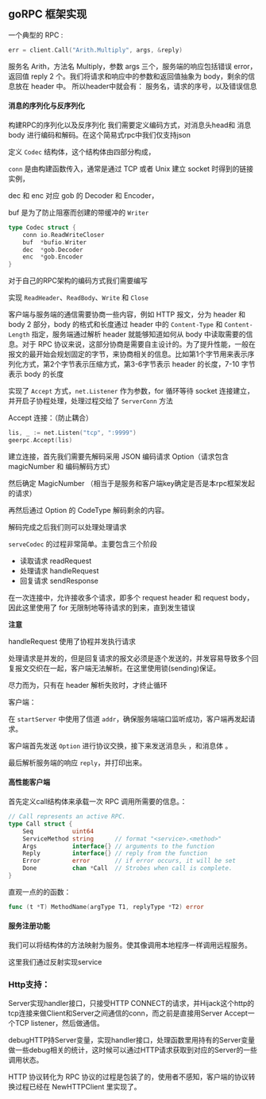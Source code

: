 ## goRPC 框架实现
一个典型的 RPC : 

```go
err = client.Call("Arith.Multiply", args, &reply)
```

服务名 Arith，方法名 Multiply，参数 args 三个，服务端的响应包括错误 error，返回值 reply 2 个。我们将请求和响应中的参数和返回值抽象为 body，剩余的信息放在 header 中。
所以header中就会有： 服务名，请求的序号，以及错误信息

#### 消息的序列化与反序列化

构建RPC的序列化以及反序列化 我们需要定义编码方式，对消息头head和 消息body 进行编码和解码。在这个简易式rpc中我们仅支持json

定义 `Codec` 结构体，这个结构体由四部分构成，

`conn` 是由构建函数传入，通常是通过 TCP 或者 Unix 建立 socket 时得到的链接实例，

dec 和 enc 对应 gob 的 Decoder 和 Encoder，

buf 是为了防止阻塞而创建的带缓冲的 `Writer`

```go
type Codec struct {
	conn io.ReadWriteCloser
	buf  *bufio.Writer
	dec  *gob.Decoder
	enc  *gob.Encoder
}
```

对于自己的RPC架构的编码方式我们需要编写



实现 `ReadHeader`、`ReadBody`、`Write` 和 `Close`

客户端与服务端的通信需要协商一些内容，例如 HTTP 报文，分为 header 和 body 2 部分，body 的格式和长度通过 header 中的 `Content-Type` 和 `Content-Length` 指定，服务端通过解析 header 就能够知道如何从 body 中读取需要的信息。对于 RPC 协议来说，这部分协商是需要自主设计的。为了提升性能，一般在报文的最开始会规划固定的字节，来协商相关的信息。比如第1个字节用来表示序列化方式，第2个字节表示压缩方式，第3-6字节表示 header 的长度，7-10 字节表示 body 的长度



实现了 `Accept` 方式，`net.Listener` 作为参数，for 循环等待 socket 连接建立，并开启子协程处理，处理过程交给了 `ServerConn` 方法

Accept 连接：（防止耦合）

```go
lis, _ := net.Listen("tcp", ":9999")
geerpc.Accept(lis)
```



建立连接，首先我们需要先解码采用 JSON 编码请求 Option（请求包含magicNumber 和 编码解码方式）

然后确定 MagicNumber （相当于是服务和客户端key确定是否是本rpc框架发起的请求）

再然后通过 Option 的 CodeType 解码剩余的内容。

解码完成之后我们则可以处理处理请求

`serveCodec` 的过程非常简单。主要包含三个阶段

- 读取请求 readRequest
- 处理请求 handleRequest
- 回复请求 sendResponse

在一次连接中，允许接收多个请求，即多个 request header 和 request body，因此这里使用了 for 无限制地等待请求的到来，直到发生错误

**注意**

handleRequest 使用了协程并发执行请求

处理请求是并发的，但是回复请求的报文必须是逐个发送的，并发容易导致多个回复报文交织在一起，客户端无法解析。在这里使用锁(sending)保证。

尽力而为，只有在 header 解析失败时，才终止循环

客户端：

在 `startServer` 中使用了信道 `addr`，确保服务端端口监听成功，客户端再发起请求。

客户端首先发送 `Option` 进行协议交换，接下来发送消息头 ，和消息体 。

最后解析服务端的响应 `reply`，并打印出来。



#### 高性能客户端

首先定义call结构体来承载一次 RPC 调用所需要的信息。：

```go
// Call represents an active RPC.
type Call struct {
	Seq           uint64
	ServiceMethod string      // format "<service>.<method>"
	Args          interface{} // arguments to the function
	Reply         interface{} // reply from the function
	Error         error       // if error occurs, it will be set
	Done          chan *Call  // Strobes when call is complete.
}
```

直观一点的的函数：

```go
func (t *T) MethodName(argType T1, replyType *T2) error
```

#### 服务注册功能

我们可以将结构体的方法映射为服务。使其像调用本地程序一样调用远程服务。

这里我们通过反射实现service

### Http支持：
Server实现handler接口，只接受HTTP CONNECT的请求，并Hijack这个http的tcp连接来做Client和Server之间通信的conn，而之前是直接用Server Accept一个TCP listener，然后做通信。


debugHTTP持Server变量，实现handler接口，处理函数里用持有的Server变量做一些debug相关的统计，这时候可以通过HTTP请求获取到对应的Server的一些调用状态。

HTTP 协议转化为 RPC 协议的过程是包装了的，使用者不感知，客户端的协议转换过程已经在 NewHTTPClient 里实现了。
